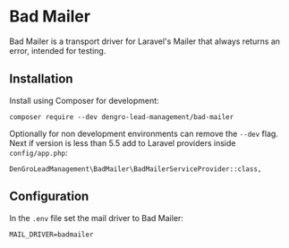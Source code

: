 # Bad Mailer

Bad Mailer is a transport driver for Laravel's Mailer that always returns an error, intended for testing.

## Installation

Install using Composer for development:

```
composer require --dev dengro-lead-management/bad-mailer
```

Optionally for non development environments can remove the `--dev` flag. Next if version is less than 5.5 add to Laravel providers inside `config/app.php`:

```
DenGroLeadManagement\BadMailer\BadMailerServiceProvider::class,
```

## Configuration

In the `.env` file set the mail driver to Bad Mailer:

```
MAIL_DRIVER=badmailer
```